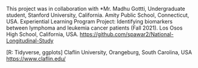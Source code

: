 This project was in collaboration with *Mr. Madhu Gottti, Undergraduate student, Stanford University, California. Amity Public School, Connecticut, USA. Experiential Learning Program Project: Identifying biomarkers between lymphoma and leukemia cancer patients (Fall 2021). Los Osos High School, California, USA. https://github.com/spawar2/National-Longitudinal-Study

[R: Tidyverse, ggplots]
Claflin University, Orangeburg, South Carolina, USA 
https://www.claflin.edu/
